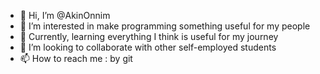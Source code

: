 - 👋 Hi, I’m @AkinOnnim
- 👀 I’m interested in make programming something useful for my people
- 🌱 Currently, learning everything I think is useful for my journey
- 💞️ I’m looking to collaborate with other self-employed students
- 📫 How to reach me : by git

<!---
AkinOAkin/AkinOAkin is a ✨ special ✨ repository because its `README.md` (this file) appears on your GitHub profile.
You can click the Preview link to take a look at your changes.
--->
